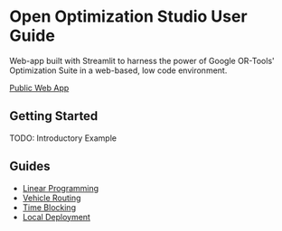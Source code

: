 # Open Optimization Studio User Guide
Web-app built with Streamlit to harness the power of Google OR-Tools' Optimization Suite in a web-based, low code environment.

[Public Web App](https://open-optimization-studio.streamlit.app/)

## Getting Started

TODO: Introductory Example

## Guides

* [Linear Programming](https://jbsooter.github.io/Open-Optimization-Studio/Linear%20Programming)
* [Vehicle Routing](https://jbsooter.github.io/Open-Optimization-Studio/Vehicle%20Routing)
* [Time Blocking](https://jbsooter.github.io/Open-Optimization-Studio/Time%20Blocking)
* [Local Deployment](https://jbsooter.github.io/Open-Optimization-Studio/Local%20Deployment)
